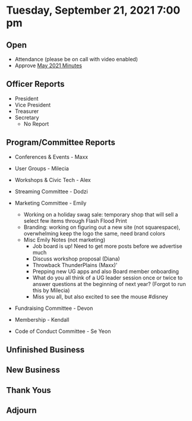 # Tuesday, September 21, 2021 7:00 pm

## Open

- Attendance (please be on call with video enabled)
- Approve [May 2021 Minutes](https://github.com/techlahoma/board_meetings/blob/master/2021/05_May_minutes.md)

## Officer Reports

- President
- Vice President
- Treasurer 
- Secretary 
	- No Report

## Program/Committee Reports

- Conferences & Events - Maxx
- User Groups - Milecia
- Workshops & Civic Tech - Alex
- Streaming Committee - Dodzi 
- Marketing Committee - Emily
	- Working on a holiday swag sale: temporary shop that will sell a select few items through Flash Flood Print
	- Branding: working on figuring out a new site (not squarespace), overwhelming keep the logo the same, need brand colors
	- Misc Emily Notes (not marketing)
		- Job board is up! Need to get more posts before we advertise much
		- Discuss workshop proposal (Diana)
		- Throwback ThunderPlains (Maxx)'
		- Prepping new UG apps and also Board member onboarding
		- What do you all think of a UG leader session once or twice to answer questions at the beginning of next year? (Forgot to run this by Milecia)
		- Miss you all, but also excited to see the mouse #disney 	

- Fundraising Committee - Devon
- Membership - Kendall
- Code of Conduct Committee - Se Yeon

## Unfinished Business

## New Business

## Thank Yous

## Adjourn

